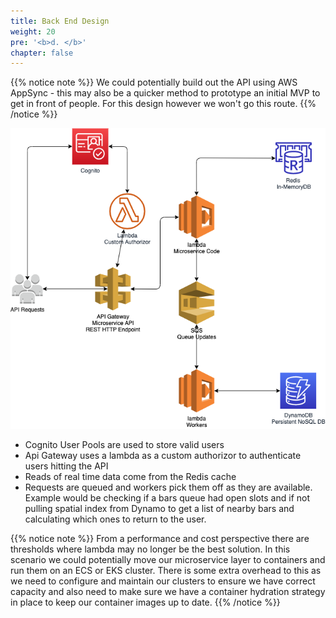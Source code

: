 ```yaml
---
title: Back End Design
weight: 20
pre: '<b>d. </b>'
chapter: false
---
```


{{% notice note %}}
We could potentially build out the API using AWS AppSync - this may also be a quicker method to prototype an initial MVP to get in front of people. For this design however we won't go this route.
{{% /notice %}}

![Backend](images/yurtyme-backend.png)

- Cognito User Pools are used to store valid users
- Api Gateway uses a lambda as a custom authorizor to authenticate users hitting the API
- Reads of real time data come from the Redis cache
- Requests are queued and workers pick them off as they are available. Example would be checking if a bars queue had open slots and if not pulling spatial index from Dynamo to get a list of nearby bars and calculating which ones to return to the user.

{{% notice note %}}
From a performance and cost perspective there are thresholds where lambda may no longer be the best solution. In this scenario we could potentially move our microservice layer to containers and run them on an ECS or EKS cluster.
There is some extra overhead to this as we need to configure and maintain our clusters to ensure we have correct capacity and also need to make sure we have a container hydration strategy in place to keep our container images up to date.
{{% /notice %}}
